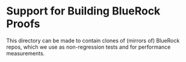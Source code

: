 Support for Building BlueRock Proofs
====================================

This directory can be made to contain clones of (mirrors of) BlueRock repos,
which we use as non-regression tests and for performance measurements.
